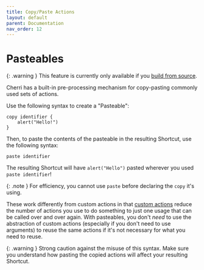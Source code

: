 ```yaml
---
title: Copy/Paste Actions
layout: default
parent: Documentation
nav_order: 12
---
```



# Pasteables

{: .warning }
This feature is currently only available if you [build from source](/language/install#build-from-source).

Cherri has a built-in pre-processing mechanism for copy-pasting commonly used sets of actions.

Use the following syntax to create a "Pasteable":

```
copy identifier {
    alert("Hello!")
}
```

Then, to paste the contents of the pasteable in the resulting Shortcut, use the following syntax:

```
paste identifier
```

The resulting Shortcut will have `alert("Hello")` pasted wherever you used `paste identifier`!

{: .note }
For efficiency, you cannot use `paste` before declaring the `copy` it's using.

These work differently from custom actions in that [custom actions](/language/custom-actions) reduce the number of actions you use to do something to just one usage that can be called over and over again. With pasteables, you don't _need_ to use the abstraction of custom actions (especially if you don't need to use arguments) to reuse the same actions if it's not necessary for what you need to reuse.

{: .warning }
Strong caution against the misuse of this syntax. Make sure you understand how pasting the copied actions will affect your resulting Shortcut.
